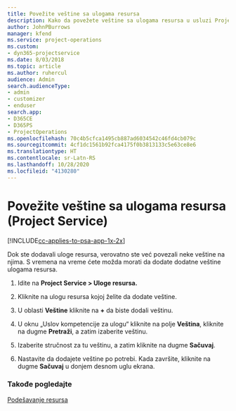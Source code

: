 ```yaml
---
title: Povežite veštine sa ulogama resursa
description: Kako da povežete veštine sa ulogama resursa u usluzi Project Service
author: JohnPBurrows
manager: kfend
ms.service: project-operations
ms.custom:
- dyn365-projectservice
ms.date: 8/03/2018
ms.topic: article
ms.author: ruhercul
audience: Admin
search.audienceType:
- admin
- customizer
- enduser
search.app:
- D365CE
- D365PS
- ProjectOperations
ms.openlocfilehash: 70c4b5cfca1495cb887ad6034542c46fd4cb079c
ms.sourcegitcommit: 4cf1dc1561b92fca4175f0b3813133c5e63ce8e6
ms.translationtype: HT
ms.contentlocale: sr-Latn-RS
ms.lasthandoff: 10/28/2020
ms.locfileid: "4130280"
---
```

# <a name="associate-skills-with-resource-roles-project-service"></a>Povežite veštine sa ulogama resursa (Project Service)

[!INCLUDE[cc-applies-to-psa-app-1x-2x](../includes/cc-applies-to-psa-app-1x-2x.md)]

Dok ste dodavali uloge resursa, verovatno ste već povezali neke veštine na njima. S vremena na vreme ćete možda morati da dodate dodatne veštine ulogama resursa.  
  
1.  Idite na **Project Service > Uloge resursa.**  
  
2.  Kliknite na ulogu resursa kojoj želite da dodate veštine.  
  
3.  U oblasti **Veštine** kliknite na **+** da biste dodali veštinu.  
  
4.  U oknu „Uslov kompetencije za ulogu“ kliknite na polje **Veština**, kliknite na dugme **Pretraži**, a zatim izaberite veštinu.  
  
5.  Izaberite stručnost za tu veštinu, a zatim kliknite na dugme **Sačuvaj**.  
  
6.  Nastavite da dodajete veštine po potrebi. Kada završite, kliknite na dugme **Sačuvaj** u donjem desnom uglu ekrana.  
  
### <a name="see-also"></a>Takođe pogledajte  
 [Podešavanje resursa](../psa/set-up-resources.md)
